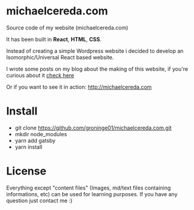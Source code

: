 # michaelcereda.com
Source code of my website (michaelcereda.com)

It has been built in __React__, __HTML__, __CSS__.

Instead of creating a simple Wordpress website i decided to develop an Isomorphic/Universal React based website.  

I wrote some posts on my blog about the making of this website, if you're curious about it [check here](https://medium.com/@michaelcereda/creating-an-isomorphic-universal-website-with-react-part-1-a905350acba8#.rc2xxzjg5)

Or if you want to see it in action: http://michaelcereda.com

# Install

- git clone https://github.com/groninge01/michaelcereda.com.git
- mkdir node_modules
- yarn add gatsby
- yarn install


# License
Everything except "content files" (Images, md/text files containing  informations, etc) can be used for learning purposes.
If you have any question just contact me :)
